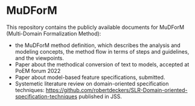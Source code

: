 # MuDForM
This repository contains the publicly available documents for MuDForM (Multi-Domain Formalization Method):
- the MuDForM method definition, which describes the analysis and modeling concepts, the method flow in terms of steps and guidelines, and the viewpoints. 
- Paper about the methodical conversion of text to models, accepted at PoEM forum 2022
- Paper about model-based feature specifications, submitted.
- Systemetic literature review on domain-oriented specification techniques: https://github.com/robertdeckers/SLR-Domain-oriented-specification-techniques published in JSS.

